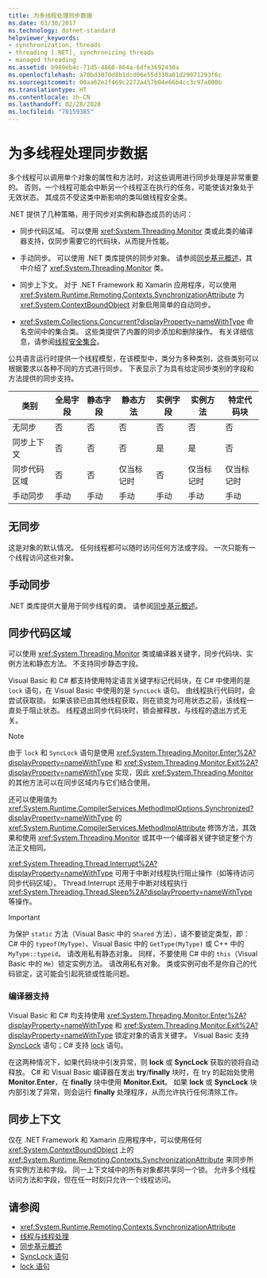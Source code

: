 ```yaml
---
title: 为多线程处理同步数据
ms.date: 03/30/2017
ms.technology: dotnet-standard
helpviewer_keywords:
- synchronization, threads
- threading [.NET], synchronizing threads
- managed threading
ms.assetid: b980eb4c-71d5-4860-864a-6dfe3692430a
ms.openlocfilehash: a70bd3070d8b1dcd06e55d330a01d29071293f6c
ms.sourcegitcommit: 00aa62e2f469c2272a457b04e66b4cc3c97a800b
ms.translationtype: HT
ms.contentlocale: zh-CN
ms.lasthandoff: 02/28/2020
ms.locfileid: "78159385"
---
```

# <a name="synchronizing-data-for-multithreading"></a>为多线程处理同步数据

多个线程可以调用单个对象的属性和方法时，对这些调用进行同步处理是非常重要的。 否则，一个线程可能会中断另一个线程正在执行的任务，可能使该对象处于无效状态。 其成员不受这类中断影响的类叫做线程安全类。  
  
.NET 提供了几种策略，用于同步对实例和静态成员的访问：  
  
- 同步代码区域。 可以使用 <xref:System.Threading.Monitor> 类或此类的编译器支持，仅同步需要它的代码块，从而提升性能。  
  
- 手动同步。 可以使用 .NET 类库提供的同步对象。 请参阅[同步基元概述](../../../docs/standard/threading/overview-of-synchronization-primitives.md)，其中介绍了 <xref:System.Threading.Monitor> 类。  
  
- 同步上下文。 对于 .NET Framework 和 Xamarin 应用程序，可以使用 <xref:System.Runtime.Remoting.Contexts.SynchronizationAttribute> 为 <xref:System.ContextBoundObject> 对象启用简单的自动同步。  
  
- <xref:System.Collections.Concurrent?displayProperty=nameWithType> 命名空间中的集合类。 这些类提供了内置的同步添加和删除操作。 有关详细信息，请参阅[线程安全集合](../../../docs/standard/collections/thread-safe/index.md)。  
  
 公共语言运行时提供一个线程模型，在该模型中，类分为多种类别，这些类别可以根据要求以各种不同的方式进行同步。 下表显示了为具有给定同步类别的字段和方法提供的同步支持。  
  
|类别|全局字段|静态字段|静态方法|实例字段|实例方法|特定代码块|  
|--------------|-------------------|-------------------|--------------------|---------------------|----------------------|--------------------------|  
|无同步|否|否|否|否|否|否|  
|同步上下文|否|否|否|是|是|否|  
|同步代码区域|否|否|仅当标记时|否|仅当标记时|仅当标记时|  
|手动同步|手动|手动|手动|手动|手动|手动|  
  
## <a name="no-synchronization"></a>无同步  
 这是对象的默认情况。 任何线程都可以随时访问任何方法或字段。 一次只能有一个线程访问这些对象。  
  
## <a name="manual-synchronization"></a>手动同步  
 .NET 类库提供大量用于同步线程的类。 请参阅[同步基元概述](../../../docs/standard/threading/overview-of-synchronization-primitives.md)。  
  
## <a name="synchronized-code-regions"></a>同步代码区域  
 可以使用 <xref:System.Threading.Monitor> 类或编译器关键字，同步代码块、实例方法和静态方法。 不支持同步静态字段。  
  
 Visual Basic 和 C# 都支持使用特定语言关键字标记代码块，在 C# 中使用的是 `lock` 语句，在 Visual Basic 中使用的是 `SyncLock` 语句。 由线程执行代码时，会尝试获取锁。 如果该锁已由其他线程获取，则在锁变为可用状态之前，该线程一直处于阻止状态。 线程退出同步代码块时，锁会被释放，与线程的退出方式无关。  
  
> [!NOTE]
> 由于 `lock` 和 `SyncLock` 语句是使用 <xref:System.Threading.Monitor.Enter%2A?displayProperty=nameWithType> 和 <xref:System.Threading.Monitor.Exit%2A?displayProperty=nameWithType> 实现，因此 <xref:System.Threading.Monitor> 的其他方法可以在同步区域内与它们结合使用。  
  
 还可以使用值为 <xref:System.Runtime.CompilerServices.MethodImplOptions.Synchronized?displayProperty=nameWithType> 的 <xref:System.Runtime.CompilerServices.MethodImplAttribute> 修饰方法，其效果和使用 <xref:System.Threading.Monitor> 或其中一个编译器关键字锁定整个方法正文相同。  
  
 <xref:System.Threading.Thread.Interrupt%2A?displayProperty=nameWithType> 可用于中断对线程执行阻止操作（如等待访问同步代码区域）。 Thread.Interrupt  还用于中断对线程执行 <xref:System.Threading.Thread.Sleep%2A?displayProperty=nameWithType> 等操作。  
  
> [!IMPORTANT]
> 为保护 `static` 方法（Visual Basic 中的 `Shared` 方法），请不要锁定类型，即：C# 中的 `typeof(MyType)`、Visual Basic 中的 `GetType(MyType)` 或 C++ 中的 `MyType::typeid`。 请改用私有静态对象。 同样，不要使用 C# 中的 `this`（Visual Basic 中的 `Me`）锁定实例方法。 请改用私有对象。 类或实例可由不是你自己的代码锁定，这可能会引起死锁或性能问题。  
  
### <a name="compiler-support"></a>编译器支持  
 Visual Basic 和 C# 均支持使用 <xref:System.Threading.Monitor.Enter%2A?displayProperty=nameWithType> 和 <xref:System.Threading.Monitor.Exit%2A?displayProperty=nameWithType> 锁定对象的语言关键字。 Visual Basic 支持 [SyncLock](../../visual-basic/language-reference/statements/synclock-statement.md) 语句；C# 支持 [lock](../../csharp/language-reference/keywords/lock-statement.md) 语句。  
  
 在这两种情况下，如果代码块中引发异常，则 **lock** 或 **SyncLock** 获取的锁将自动释放。 C# 和 Visual Basic 编译器在发出 **try**/**finally** 块时，在 try 的起始处使用 **Monitor.Enter**，在 **finally** 块中使用 **Monitor.Exit**。 如果 **lock** 或 **SyncLock** 块内部引发了异常，则会运行 **finally** 处理程序，从而允许执行任何清除工作。  
  
## <a name="synchronized-context"></a>同步上下文  

仅在 .NET Framework 和 Xamarin 应用程序中，可以使用任何 <xref:System.ContextBoundObject> 上的 <xref:System.Runtime.Remoting.Contexts.SynchronizationAttribute> 来同步所有实例方法和字段。 同一上下文域中的所有对象都共享同一个锁。 允许多个线程访问方法和字段，但在任一时刻只允许一个线程访问。  
  
## <a name="see-also"></a>请参阅

- <xref:System.Runtime.Remoting.Contexts.SynchronizationAttribute>
- [线程与线程处理](../../../docs/standard/threading/threads-and-threading.md)
- [同步基元概述](../../../docs/standard/threading/overview-of-synchronization-primitives.md)
- [SyncLock 语句](../../visual-basic/language-reference/statements/synclock-statement.md)
- [lock 语句](../../csharp/language-reference/keywords/lock-statement.md)
